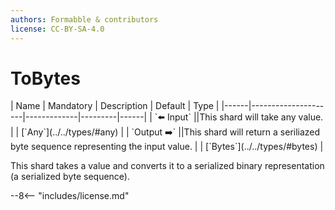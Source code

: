 ```yaml
---
authors: Formabble & contributors
license: CC-BY-SA-4.0
---
```



# ToBytes

<div class="sh-parameters" markdown="1">
| Name | Mandatory | Description | Default | Type |
|------|---------------------|-------------|---------|------|
| `⬅️ Input` ||This shard will take any value. | | [`Any`](../../types/#any) |
| `Output ➡️` ||This shard will return a seriliazed byte sequence representing the input value. | | [`Bytes`](../../types/#bytes) |

</div>

This shard takes a value and converts it to a serialized binary representation (a serialized byte sequence).

--8<-- "includes/license.md"

